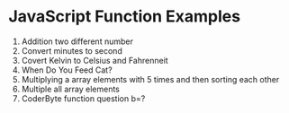 # JavaScript Function Examples
1. Addition two different number 
2. Convert minutes to second
3. Covert Kelvin to Celsius and Fahrenneit
4. When Do You Feed Cat?
5. Multiplying a array elements with 5 times and then sorting each other
6. Multiple all array elements 
7. CoderByte function question b=?

